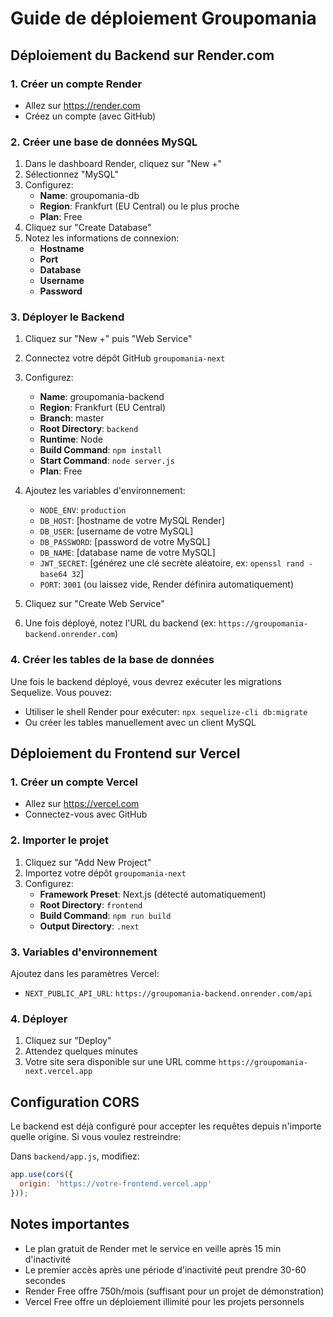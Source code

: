 # Guide de déploiement Groupomania

## Déploiement du Backend sur Render.com

### 1. Créer un compte Render
- Allez sur https://render.com
- Créez un compte (avec GitHub)

### 2. Créer une base de données MySQL
1. Dans le dashboard Render, cliquez sur "New +"
2. Sélectionnez "MySQL"
3. Configurez:
   - **Name**: groupomania-db
   - **Region**: Frankfurt (EU Central) ou le plus proche
   - **Plan**: Free
4. Cliquez sur "Create Database"
5. Notez les informations de connexion:
   - **Hostname**
   - **Port**
   - **Database**
   - **Username**
   - **Password**

### 3. Déployer le Backend
1. Cliquez sur "New +" puis "Web Service"
2. Connectez votre dépôt GitHub `groupomania-next`
3. Configurez:
   - **Name**: groupomania-backend
   - **Region**: Frankfurt (EU Central)
   - **Branch**: master
   - **Root Directory**: `backend`
   - **Runtime**: Node
   - **Build Command**: `npm install`
   - **Start Command**: `node server.js`
   - **Plan**: Free

4. Ajoutez les variables d'environnement:
   - `NODE_ENV`: `production`
   - `DB_HOST`: [hostname de votre MySQL Render]
   - `DB_USER`: [username de votre MySQL]
   - `DB_PASSWORD`: [password de votre MySQL]
   - `DB_NAME`: [database name de votre MySQL]
   - `JWT_SECRET`: [générez une clé secrète aléatoire, ex: `openssl rand -base64 32`]
   - `PORT`: `3001` (ou laissez vide, Render définira automatiquement)

5. Cliquez sur "Create Web Service"

6. Une fois déployé, notez l'URL du backend (ex: `https://groupomania-backend.onrender.com`)

### 4. Créer les tables de la base de données
Une fois le backend déployé, vous devrez exécuter les migrations Sequelize. Vous pouvez:
- Utiliser le shell Render pour exécuter: `npx sequelize-cli db:migrate`
- Ou créer les tables manuellement avec un client MySQL

## Déploiement du Frontend sur Vercel

### 1. Créer un compte Vercel
- Allez sur https://vercel.com
- Connectez-vous avec GitHub

### 2. Importer le projet
1. Cliquez sur "Add New Project"
2. Importez votre dépôt `groupomania-next`
3. Configurez:
   - **Framework Preset**: Next.js (détecté automatiquement)
   - **Root Directory**: `frontend`
   - **Build Command**: `npm run build`
   - **Output Directory**: `.next`

### 3. Variables d'environnement
Ajoutez dans les paramètres Vercel:
- `NEXT_PUBLIC_API_URL`: `https://groupomania-backend.onrender.com/api`

### 4. Déployer
1. Cliquez sur "Deploy"
2. Attendez quelques minutes
3. Votre site sera disponible sur une URL comme `https://groupomania-next.vercel.app`

## Configuration CORS
Le backend est déjà configuré pour accepter les requêtes depuis n'importe quelle origine. Si vous voulez restreindre:

Dans `backend/app.js`, modifiez:
```javascript
app.use(cors({
  origin: 'https://votre-frontend.vercel.app'
}));
```

## Notes importantes
- Le plan gratuit de Render met le service en veille après 15 min d'inactivité
- Le premier accès après une période d'inactivité peut prendre 30-60 secondes
- Render Free offre 750h/mois (suffisant pour un projet de démonstration)
- Vercel Free offre un déploiement illimité pour les projets personnels
